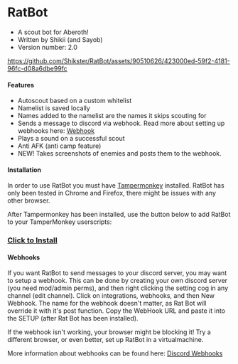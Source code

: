 # RatBot
- A scout bot for Aberoth!
- Written by Shikii (and Sayob)
- Version number: 2.0


https://github.com/Shikster/RatBot/assets/90510626/423000ed-59f2-4181-96fc-d08a6dbe99fc


#### Features
- Autoscout based on a custom whitelist
- Namelist is saved locally
- Names added to the namelist are the names it skips scouting for
- Sends a message to discord via webhook. Read more about setting up webhooks here: [Webhook](https://github.com/Shikster/RatBot#Webhooks)
- Plays a sound on a successful scout
- Anti AFK (anti camp feature)
- NEW! Takes screenshots of enemies and posts them to the webhook.


#### Installation
In order to use RatBot you must have [Tampermonkey](https://www.tampermonkey.net/) installed.
RatBot has only been tested in Chrome and Firefox, there might be issues with any other browser.

After Tampermonkey has been installed, use the button below to add RatBot to your TamperMonkey userscripts:
### [Click to Install](https://github.com/Shikster/RatBot/raw/main/RatBot.user.js)

#### Webhooks
If you want RatBot to send messages to your discord server, you may want to setup a webhook.
This can be done by creating your own discord server (you need mod/admin perms), and then right clicking the setting cog in any channel (edit channel).
Click on integrations, webhooks, and then New Webhook. The name for the webhook doesn't matter, as Rat Bot will override it with it's post function. Copy the WebHook URL and paste it into the SETUP (after Rat Bot has been installed). 

If the webhook isn't working, your browser might be blocking it! Try a different browser, or even better, set up RatBot in a virtualmachine.

More information about webhooks can be found here:
[Discord Webhooks](https://support.discord.com/hc/en-us/articles/228383668-Intro-to-Webhooks)

